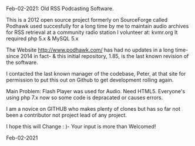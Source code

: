 Feb-02-2021: Old RSS Podcasting Software.

This is a 2012 open source project formerly on SourceForge 
called Podhawk used succesfully for a long
time by me to maintain audio archives for RSS retrieval at a community radio
station I volunteer at: kvmr.org
It required php 5.x & MySQL 5.x

The Website http://www.podhawk.com/ has had no updates in a long time-
since 2014 in fact-  & this initial repository, 1.85, is the last known 
revision of the software.

I contacted the last known manager of the codebase, Peter, at that site for
permission to put this out on Github to get development rolling again.

Main Problem: Flash Player was used for Audio. Need HTML5.
Everyone's using php 7.x now so some code is depracated or causes errors.

I am a novice on GITHUB who makes plenty of
clones but has so far not been a contributor not project lead of any project.

I hope this will Change : )- Your input is more than Welcomed!

Feb-02-2021

